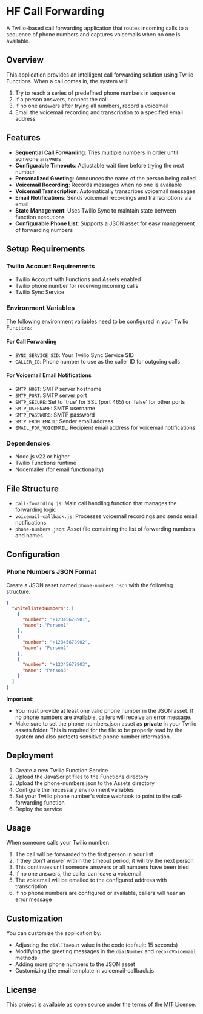 # HF Call Forwarding

A Twilio-based call forwarding application that routes incoming calls to a sequence of phone numbers and captures voicemails when no one is available.

## Overview

This application provides an intelligent call forwarding solution using Twilio Functions. When a call comes in, the system will:

1. Try to reach a series of predefined phone numbers in sequence
2. If a person answers, connect the call
3. If no one answers after trying all numbers, record a voicemail
4. Email the voicemail recording and transcription to a specified email address

## Features

- **Sequential Call Forwarding**: Tries multiple numbers in order until someone answers
- **Configurable Timeouts**: Adjustable wait time before trying the next number
- **Personalized Greeting**: Announces the name of the person being called
- **Voicemail Recording**: Records messages when no one is available
- **Voicemail Transcription**: Automatically transcribes voicemail messages
- **Email Notifications**: Sends voicemail recordings and transcriptions via email
- **State Management**: Uses Twilio Sync to maintain state between function executions
- **Configurable Phone List**: Supports a JSON asset for easy management of forwarding numbers

## Setup Requirements

### Twilio Account Requirements

- Twilio Account with Functions and Assets enabled
- Twilio phone number for receiving incoming calls
- Twilio Sync Service

### Environment Variables

The following environment variables need to be configured in your Twilio Functions:

#### For Call Forwarding
- `SYNC_SERVICE_SID`: Your Twilio Sync Service SID
- `CALLER_ID`: Phone number to use as the caller ID for outgoing calls

#### For Voicemail Email Notifications
- `SMTP_HOST`: SMTP server hostname
- `SMTP_PORT`: SMTP server port
- `SMTP_SECURE`: Set to 'true' for SSL (port 465) or 'false' for other ports
- `SMTP_USERNAME`: SMTP username
- `SMTP_PASSWORD`: SMTP password
- `SMTP_FROM_EMAIL`: Sender email address
- `EMAIL_FOR_VOICEMAIL`: Recipient email address for voicemail notifications

### Dependencies

- Node.js v22 or higher
- Twilio Functions runtime
- Nodemailer (for email functionality)

## File Structure

- `call-fowarding.js`: Main call handling function that manages the forwarding logic
- `voicemail-callback.js`: Processes voicemail recordings and sends email notifications
- `phone-numbers.json`: Asset file containing the list of forwarding numbers and names

## Configuration

### Phone Numbers JSON Format

Create a JSON asset named `phone-numbers.json` with the following structure:

```json
{
  "whitelistedNumbers": [
    {
      "number": "+12345678901",
      "name": "Person1"
    },
    {
      "number": "+12345678902",
      "name": "Person2"
    },
    {
      "number": "+12345678903",
      "name": "Person3"
    }
  ]
}
```
**Important**:
- You must provide at least one valid phone number in the JSON asset. If no phone numbers are available, callers will receive an error message.
- Make sure to set the phone-numbers.json asset as **private** in your Twilio assets folder. This is required for the file to be properly read by the system and also protects sensitive phone number information.


## Deployment

1. Create a new Twilio Function Service
2. Upload the JavaScript files to the Functions directory
3. Upload the phone-numbers.json to the Assets directory
4. Configure the necessary environment variables
5. Set your Twilio phone number's voice webhook to point to the call-forwarding function
6. Deploy the service

## Usage

When someone calls your Twilio number:
1. The call will be forwarded to the first person in your list
2. If they don't answer within the timeout period, it will try the next person
3. This continues until someone answers or all numbers have been tried
4. If no one answers, the caller can leave a voicemail
5. The voicemail will be emailed to the configured address with transcription
6. If no phone numbers are configured or available, callers will hear an error message

## Customization

You can customize the application by:
- Adjusting the `dialTimeout` value in the code (default: 15 seconds)
- Modifying the greeting messages in the `dialNumber` and `recordVoicemail` methods
- Adding more phone numbers to the JSON asset
- Customizing the email template in voicemail-callback.js

## License

This project is available as open source under the terms of the [MIT License](LICENSE).
